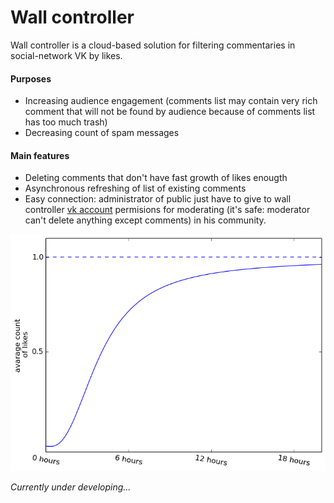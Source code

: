# Wall controller

Wall controller is a cloud-based solution for filtering commentaries in social-network VK by likes. 
#### Purposes
 - Increasing audience engagement (comments list may contain very rich comment that will not be found by audience because of comments list has too much trash)
 - Decreasing count of spam messages

#### Main features

  - Deleting comments that don't have fast growth of likes enougth
  - Asynchronous refreshing of list of existing comments
  - Easy connection: administrator of public just have to give to wall controller [vk account](https://vk.com/controllerbot) permisions for moderating (it's safe: moderator can't delete anything except comments) in his community.

![likes-time figure](https://github.com/xozzslip/wallcontroller/blob/master/likes-time.png)

*Currently under developing...*

